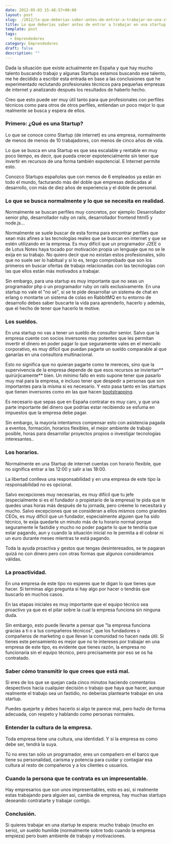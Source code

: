 ```yaml
---
date: 2012-05-03 15:48:57+00:00
layout: post
slug:  /2012/lo-que-deberias-saber-antes-de-entrar-a-trabajar-en-una-startup-si-eres-programador/
title: Lo que deberías saber antes de entrar a trabajar en una startup si eres programador
template: post
tags:
  - Emprendedores
category: Emprendedores
draft: false
description: ""
---
```


Dada la situación que existe actualmente en España y que hay mucho talento buscando trabajo y algunas Startups estamos buscando ese talento, me he decidido a escribir esta entrada en base a las conclusiones que he experimentado reclutando profesionales técnicos para pequeñas empresas de internet y analizando después los resultados de haberlo hecho.

Creo que esto puede ser muy útil tanto para que profesionales con perfiles técnicos como para otros de otros perfiles, entiendan un poco mejor lo que realmente se busca y espera de ellos.


### Primero: ¿Qué es una Startup?


Lo que se conoce como Startup (de internet) es una empresa, normalmente de menos de menos de 10 trabajadores, con menos de cinco años de vida.

Lo que se busca en una Startup es que sea escalable y rentable en muy poco tiempo, es decir, que pueda crecer expotencialmente sin tener que invertir en recursos de una forma también expotencial. E Internet permite esto.

Conozco Startups españolas que con menos de 6 empleados ya están en todo el mundo, facturando más del doble que empresas dedicadas al desarrollo, con más de diez años de experiencia y el doble de personal.


### Lo que se busca normalmente y lo que se necesita en realidad.


Normalmente se buscan perfiles muy concretos, por ejemplo: Desarrollador senior php, desarrollador ruby on rails, desarrollador frontend html5 y node.js...

Normalmente se suele buscar de esta forma para encontrar perfiles que sean más afines a las tecnologías reales que se buscan en internet y que se estén utilizando en la empresa. Es muy difícil que un programador J2EE o de Lotus Notes haya tocado por motivación propia un lenguaje que no se le exija en su trabajo. No quiero decir que no existan estos profesionales, sólo que no suele ser lo habitual y si lo es, tengo comprobado que son los primeros en buscar ofertas de trabajo relacionadas con las tecnologías con las que ellos están más motivados a trabajar.

Sin embargo, para una startup es muy importante que no seas un programador php o un programador ruby on rails exclusivamente. En una startup no vale el "no sé", si se te pide desarrollar un sistema de chat en erlang o montarte un sistema de colas en RabbitMQ en tu entorno de desarrollo debes saber buscarte la vida para aprenderlo, hacerlo y además, que el hecho de tener que hacerlo te motive.


### Los sueldos.


En una startup no vas a tener un sueldo de consultor senior. Salvo que la empresa cuente con socios inversores muy potentes que les permitan invertir el dinero en poder pagar lo que seguramente vales en el mercado corporativo, es muy difícil que puedan pagarte un sueldo comparable al que ganarías en una consultora multinacional.

Esto no significa que no quieran pagarte como te mereces, sino que la supervivencia de la empresa depende de que esos recursos se inviertan** quirúrjicamente** bien. Un mínimo fallo en esto supone tener que pasarlo muy mal para la empresa, e incluso tener que despedir a personas que son importantes para la misma si es necesario. Y esto pasa tanto en las startups que tienen inversores como en las que hacen [bootstrapping](http://es.wikipedia.org/wiki/Bootstrapping_(negocios)).

Es necesario que sepas que en España contratar es muy caro, y que una parte importante del dinero que podrías estar recibiendo se esfuma en impuestos que la empresa debe pagar.

Sin embargo, la mayoría intentamos compensar esto con asistencia pagada a eventos, formación, horarios flexibles, el mejor ambiente de trabajo posible, horas para desarrollar proyectos propios o investigar tecnologías interesantes..


### Los horarios.


Normalmente en una Startup de internet cuentas con horario flexible, que no significa entrar a las 12:00 y salir a las 18:00.

La libertad conlleva una responsabilidad y en una empresa de este tipo la responsabilidad no es opcional.

Salvo excepciones muy necesarias, es muy difícil que tu jefe (especialmente si es el fundador o propietario de la empresa) te pida que te quedes unas horas más después de tu jornada, pero créeme lo necesitará y mucho. Salvo excepciones que se consideran a ellos mismos como grandes CEOs, es muy difícil que un fundador, especialmente alguien que ha sido técnico, te exija quedarte un minuto más de tu horario normal porque seguramente le fastidie y mucho no poder pagarte lo que te tendría que estar pagando, aun y cuando la situación inicial no le permita a él cobrar ni un euro durante meses mientras te está pagando.

Toda la ayuda proactiva y gestos que tengas desinteresados, se te pagaran quizá no con dinero pero con otras formas que algunos consideramos válidas.


### La proactividad.


En una empresa de este tipo no esperes que te digan lo que tienes que hacer. Si terminas algo pregunta si hay algo por hacer o tendrás que buscarlo en muchos casos.

En las etapas iniciales es muy importante que el equipo técnico sea proactivo ya que es el pilar sobre la cual la empresa funciona sin ninguna duda.

Sin embargo, esto puede llevarte a pensar que "la empresa funciona gracias a ti o a tus compañeros técnicos", que los fundadores o compañeros de marketing o que llevan la comunidad no hacen nada útil. Si tienes este pensamiento es mejor que no te intereses por trabajar en una empresa de este tipo, es evidente que tienes razón, la empresa no funcionaría sin el equipo técnico, pero precisamente por eso se os ha contratado.


### Saber cómo transmitir lo que crees que está mal.


Si eres de los que se quejan cada cinco minutos haciendo comentarios despectivos hacia cualquier decisión o trabajo que haya que hacer, aunque realmente el trabajo sea un fastidio, no deberías plantearte trabajar en una startup.

Puedes quejarte y debes hacerlo si algo te parece mal, pero hazlo de forma adecuada, con respeto y hablando como personas normales.


### Entender la cultura de la empresa.


Toda empresa tiene una cultura, una identidad. Y si la empresa es como debe ser, tendrá la suya.

Tú no eres tan sólo un programador, eres un compañero en el barco que tiene su personalidad, carisma y potencia para cuidar y contagiar esa cultura al resto de compañeros y a los clientes o usuarios.


### Cuando la persona que te contrata es un impresentable.


Hay empresarios que son unos impresentables, esto es así, si realmente estas trabajando para alguien así, cambia de empresa, hay muchas startups deseando contratarte y trabajar contigo.


### Conclusión.


Si quieres trabajar en una startup te espera: mucho trabajo (mucho en serio), un sueldo humilde (normalmente sobre todo cuando la empresa empieza) pero buen ambiente de trabajo y motivaciones.
